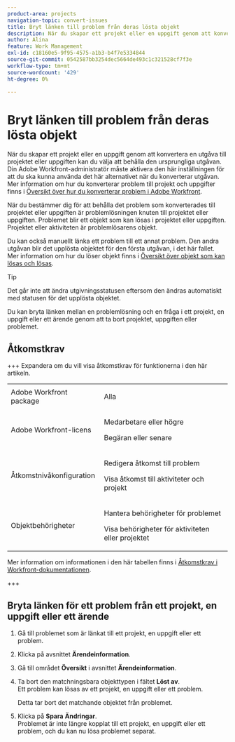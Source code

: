 ```yaml
---
product-area: projects
navigation-topic: convert-issues
title: Bryt länken till problem från deras lösta objekt
description: När du skapar ett projekt eller en uppgift genom att konvertera en utgåva till projektet eller uppgiften kan du välja att behålla den ursprungliga utgåvan. Din Adobe Workfront-administratör måste aktivera den här inställningen för att du ska kunna använda det här alternativet när du konverterar utgåvan. Mer information om hur du konverterar problem till projekt och uppgifter finns i Översikt över hur du konverterar problem i Adobe Workfront.
author: Alina
feature: Work Management
exl-id: c18160e5-9f95-4575-a1b3-b4f7e5334844
source-git-commit: 0542587bb3254dec5664de493c1c321528cf7f3e
workflow-type: tm+mt
source-wordcount: '429'
ht-degree: 0%

---
```


# Bryt länken till problem från deras lösta objekt

<!--Audited: 08/2025-->

När du skapar ett projekt eller en uppgift genom att konvertera en utgåva till projektet eller uppgiften kan du välja att behålla den ursprungliga utgåvan. Din Adobe Workfront-administratör måste aktivera den här inställningen för att du ska kunna använda det här alternativet när du konverterar utgåvan.\
Mer information om hur du konverterar problem till projekt och uppgifter finns i [Översikt över hur du konverterar problem i Adobe Workfront](../../../manage-work/issues/convert-issues/convert-issues.md).

När du bestämmer dig för att behålla det problem som konverterades till projektet eller uppgiften är problemlösningen knuten till projektet eller uppgiften. Problemet blir ett objekt som kan lösas i projektet eller uppgiften. Projektet eller aktiviteten är problemlösarens objekt.

Du kan också manuellt länka ett problem till ett annat problem. Den andra utgåvan blir det upplösta objektet för den första utgåvan, i det här fallet.\
Mer information om hur du löser objekt finns i [Översikt över objekt som kan lösas och lösas](../../../manage-work/issues/convert-issues/resolving-and-resolvable-objects.md).

>[!TIP]
>
>Det går inte att ändra utgivningsstatusen eftersom den ändras automatiskt med statusen för det upplösta objektet.

Du kan bryta länken mellan en problemlösning och en fråga i ett projekt, en uppgift eller ett ärende genom att ta bort projektet, uppgiften eller problemet.

## Åtkomstkrav

+++ Expandera om du vill visa åtkomstkrav för funktionerna i den här artikeln.

<table style="table-layout:auto"> 
 <col> 
 <col> 
 <tbody> 
  <tr> 
   <td role="rowheader">Adobe Workfront package</td> 
   <td> <p>Alla</p> </td> 
  </tr> 
  <tr> 
   <td role="rowheader">Adobe Workfront-licens</td> 
   <td> <p>Medarbetare eller högre</p>
   <p>Begäran eller senare</p> </td> 
  </tr> 
  <tr> 
   <td role="rowheader">Åtkomstnivåkonfiguration</td> 
   <td> <p>Redigera åtkomst till problem</p> <p>Visa åtkomst till aktiviteter och projekt</p> </td> 
  </tr> 
  <tr> 
   <td role="rowheader">Objektbehörigheter</td> 
   <td> <p>Hantera behörigheter för problemet</p> <p>Visa behörigheter för aktiviteten eller projektet</p> </td> 
  </tr> 
 </tbody> 
</table>

Mer information om informationen i den här tabellen finns i [Åtkomstkrav i Workfront-dokumentationen](/help/quicksilver/administration-and-setup/add-users/access-levels-and-object-permissions/access-level-requirements-in-documentation.md).

+++

<!--Old:
<table style="table-layout:auto"> 
 <col> 
 <col> 
 <tbody> 
  <tr> 
   <td role="rowheader">Adobe Workfront plan*</td> 
   <td> <p>Any</p> </td> 
  </tr> 
  <tr> 
   <td role="rowheader">Adobe Workfront license*</td> 
   <td> <p>Request or higher</p> </td> 
  </tr> 
  <tr> 
   <td role="rowheader">Access level*</td> 
   <td> <p>Edit access to Issues</p> <p>View access to Tasks and&nbsp;Projects</p> <p>Note: If you still don't have access, ask your Workfront administrator if they set additional restrictions in your access level. For information on how a Workfront administrator can change your access level, see <a href="../../../administration-and-setup/add-users/configure-and-grant-access/create-modify-access-levels.md" class="MCXref xref">Create or modify custom access levels</a>.</p> </td> 
  </tr> 
  <tr> 
   <td role="rowheader">Object permissions</td> 
   <td> <p>Manage permissions on the issue</p> <p>View permissions on the task or project</p> <p>For information on requesting additional access, see <a href="../../../workfront-basics/grant-and-request-access-to-objects/request-access.md" class="MCXref xref">Request access to objects </a>.</p> </td> 
  </tr> 
 </tbody> 
</table>-->

## Bryta länken för ett problem från ett projekt, en uppgift eller ett ärende

1. Gå till problemet som är länkat till ett projekt, en uppgift eller ett problem.
1. Klicka på avsnittet **Ärendeinformation**.
1. Gå till området **Översikt** i avsnittet **Ärendeinformation**.
1. Ta bort den matchningsbara objekttypen i fältet **Löst av**.\
   Ett problem kan lösas av ett projekt, en uppgift eller ett problem.

   Detta tar bort det matchande objektet från problemet.

1. Klicka på **Spara** **Ändringar**.\
   Problemet är inte längre kopplat till ett projekt, en uppgift eller ett problem, och du kan nu lösa problemet separat.
